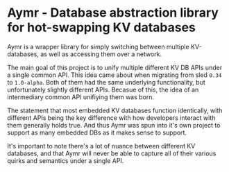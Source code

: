 # Aymr - Database abstraction library for hot-swapping KV databases

Aymr is a wrapper library for simply switching between multiple KV-databases, as well as accessing them over a network.  

The main goal of this project is to unify multiple different KV DB APIs under a single common API. This idea came about when migrating from sled `0.34` to `1.0-alpha`. Both of them had the same underlying functionality, but unfortunately slightly different APIs. Becasue of this, the idea of an intermediary common API unifiying them was born.

The statement that most embedded KV databases function identically, with different APIs being the key difference with how developers interact with them generally holds true. And thus Aymr was spun into it's own project to support as many embedded DBs as it makes sense to support.

It's important to note there's a lot of nuance between different KV databases, and that Aymr will never be able to capture all of their various quirks and semantics under a single API.
